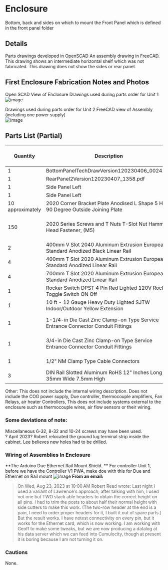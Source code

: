 # Enclosure
Bottom, back and sides on which to mount the Front Panel which is defined in the front panel folder

## Details
Parts drawings developed in OpenSCAD
An assembly drawing in FreeCAD. This drawing shows an intermediate horizontal shelf which was not fabricated. This drawing does not show the sides or rear panel.  

## First Enclosure Fabrication Notes and Photos

Open SCAD View of Enclosure
Drawings used during parts order for Unit 1
![image](https://github.com/ForrestErickson/NASA-COG/assets/5836181/3e737e1a-d652-4505-8af9-1a45d5577721)  

Drawings used during parts order for Unit 2
FreeCAD view of Assembly (including one power supply)  
![image](https://github.com/ForrestErickson/NASA-COG/assets/5836181/fb5cbe7d-795f-4848-a33e-268128b46011)


## Parts List (Partial)
| Quantity         	| Description                                                                       	| Manufacturer    	| Man Part Number 	| Distributor 	| Distributor Part Number                                                                                                                  	| Drawing                                                                                                   	| Cost Each 	|
|------------------	|-----------------------------------------------------------------------------------	|-----------------	|-----------------	|-------------	|------------------------------------------------------------------------------------------------------------------------------------------	|-----------------------------------------------------------------------------------------------------------	|-----------	|
| 1                	| BottomPanelTechDrawVersion120230406_0024.pdf                                      	| PublicInvention 	| TBD             	| NA          	| NA                                                                                                                                       	| [BottomPanelTechDrawVersion120230406_0024.pdf](../frontpanelBottomPanelTechDrawVersion120230406_0024.pdf) 	|           	|
| 1                	| RearPanel2Version120230407_1358.pdf                                               	| PublicInvention 	| TBD             	|             	|                                                                                                                                          	| [RearPanel2Version120230407_1358.pdf](RearPanel2Version120230407_1358.pdf)                                	|           	|
| 1                	| Side Panel Left                                                                   	| PublicInvention 	| TBD             	|             	|                                                                                                                                          	| None, Freehanded.                                                                                         	|           	|
| 1                	| Side Panel Left                                                                   	| PublicInvention 	| TBD             	|             	|                                                                                                                                          	| None, Freehanded.                                                                                         	|           	|
| 10 approximately 	| 2020 Corner Bracket Plate Anodised L Shape 5 Hole 90 Degree Outside Joining Plate 	|                 	|                 	| Amazon      	| 10 approximately                                                                                                                         	|                                                                                                           	| 1.50      	|
| 150              	| 2020 Series Screws and T Nuts T-Slot Nut Hammer Head Fastener, (M5)               	|                 	|                 	| Amazon      	| https://www.amazon.com/Fastener-Nickel-Plated-Sliding-Aluminum-Profile/dp/B086MKNYDS/ref=pd_bxgy_vft_none_img_sccl_2/135-2622305-4888003 	|                                                                                                           	| 0.06      	|
| 2                	| 400mm V Slot 2040 Aluminum Extrusion European Standard Anodized Black Linear Rail 	|                 	|                 	| Amazon      	| https://www.amazon.com/Aluminum-Extrusion-European-Standard-Anodized/dp/B0BZ57L6CB/ref=sr_1_1_sspa                                       	|                                                                                                           	| 9.50      	|
| 4                	| 400mm T Slot 2020 Aluminum Extrusion European Standard Anodized Linear Rail       	|                 	|                 	| Amazon      	| https://www.amazon.com/European-Standard-Anodized-Aluminum-Extrusion/dp/B099MRRKJ2/ref=sr_1_2_sspa                                       	|                                                                                                           	| 4.75      	|
| 4                	| 700mm T Slot 2020 Aluminum Extrusion European Standard Anodized Linear Rail       	|                 	|                 	| Amazon      	| https://www.amazon.com/Aluminum-Extrusion-European-Standard-27-56inch/dp/B09SF2TX3G/ref=sr_1_1                                           	| Cut down for cabnet length.                                                                               	| 10.00     	|
| 1                	| Rocker Switch DPST 4 Pin Red Lighted 120V Rocker Toggle Switch ON Off             	|                 	|                 	| Amazon      	| https://www.amazon.com/Yoiilnz-250VAC-125VAC-Rocker-Lighted/dp/B0BB9KJDCN/ref=sr_1_1                                                     	|                                                                                                           	| 2.73      	|
| 1                	| 10 ft - 12 Gauge Heavy Duty Lighted SJTW Indoor/Outdoor Yellow Extension          	|                 	|                 	| Amazon      	| https://www.amazon.com/10-Extension-12-Gauge-Grounded-Power-Cord/dp/B0835TCLF5/ref=sr_1_2                                                	|                                                                                                           	|           	|
| 1                	| 1-1/4-in Die Cast Zinc Clamp-on Type Service Entrance Connector Conduit Fittings  	|                 	|                 	| Lowes       	| https://www.lowes.com/pd/Sigma-Electric-ProConnex-1-1-4-in-Clamp-on-Type-Service-Entrance-Connector-Conduit-Fitting/1087431              	|                                                                                                           	| 2.65      	|
| 1                	| 3/4-in Die Cast Zinc Clamp-on Type Service Entrance Connector Conduit Fittings    	|                 	|                 	| Lowes       	| https://www.lowes.com/pd/Sigma-Electric-ProConnex-3-4-in-Clamp-on-Type-Service-Entrance-Connector-Conduit-Fitting/1087283                	|                                                                                                           	| 1.50      	|
| 1                	| 1/2" NM Clamp Type Cable Connectors                                               	|                 	|                 	| Amazon      	| https://www.amazon.com/Connectors-Metallic-Conduit-Protect-Silver-Zinc/dp/B09M3MKL74/ref=sr_1_1_sspa                                     	|                                                                                                           	| 0.91      	|
| 3                	| DIN Rail Slotted Aluminum RoHS 12" Inches Long 35mm Wide 7.5mm High               	|                 	|                 	| Amazon      	| https://www.amazon.com/Pieces-Slotted-Aluminum-Inches-7-5mm/dp/B079TX7WDQ/ref=sr_1_1_sspa                                                	| Cut to fit.                                                                                               	| 5.00      	|

Other:
This does not include the internal wiring description.
Does not include the COG power supply, Due controller, thermocouple amplifiers, Fan Relays, air heater Controllers, 
This does not include systems external to the enclosure such as thermocouple wires, air flow sensors or their wiring.  

### Some deviations of note:
Miscellaneous 6-32, 8-32 and 10-24 screws may have been used.  
? April 2023? Robert relocated the ground lug terminal strip inside the cabinet. Lee believes new holes had to be drilled.


### Wiring of Assemblies In Enclosure
**The Arduino Due Ethernet Rail Mount Shield. ** 
For controller Unit 1, before we have the Controller V1 PWA, make doe with this for Due and Ethernet on Rail mount 
![image](https://github.com/PubInv/NASA-COG/assets/5836181/1c1011f5-1c0c-4df1-b620-2a30f3e9a277) 
**From an email:**
> On Wed, Aug 23, 2023 at 10:00 AM Robert Read wrote:
Last night I used a variant of Lawrence's approach; after talking with him, I used not one but TWO stack able headers to obtain the correct height on all pins. I had to trim the posts to about half their normal height with side cutters to make this work. (The two-row header at the end is a pain, I need to order proper headers for it, I built it out of spare parts.)
> But the result works. I have notest connectivity on every pin, but it works for the Ethernet card, which is now working. I am working with Geoff to make some tweaks, but we are now producing a datalog at his data server which we can feed into Cumulocity, though at present it is boring because I am not turning it on.

### Cautions
None.



